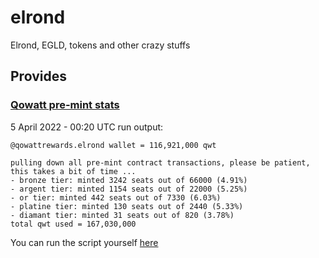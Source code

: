 # elrond
Elrond, EGLD, tokens and other crazy stuffs

## Provides

### [Qowatt pre-mint stats](scripts/qwt_gen0.py)

5 April 2022 - 00:20 UTC run output:
```
@qowattrewards.elrond wallet = 116,921,000 qwt

pulling down all pre-mint contract transactions, please be patient, this takes a bit of time ...
- bronze tier: minted 3242 seats out of 66000 (4.91%)
- argent tier: minted 1154 seats out of 22000 (5.25%)
- or tier: minted 442 seats out of 7330 (6.03%)
- platine tier: minted 130 seats out of 2440 (5.33%)
- diamant tier: minted 31 seats out of 820 (3.78%)
total qwt used = 167,030,000
```

You can run the script yourself [here](https://replit.com/@jokeru/qwtgen0#main.py)
